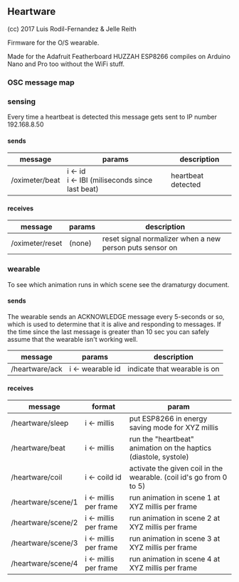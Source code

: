 ## Heartware
(cc) 2017 Luis Rodil-Fernandez & Jelle Reith

Firmware for the O/S wearable.

Made for the Adafruit Featherboard HUZZAH ESP8266 compiles on Arduino Nano and Pro too without the WiFi stuff.


### OSC message map

### sensing

Every time a heartbeat is detected this message gets sent to IP number 192.168.8.50

#### sends
message | params | description
-------------|-------------|----------|
/oximeter/beat | i <- id<br/>i <- IBI (miliseconds since last beat) | heartbeat detected

#### receives
message | params | description
-------------|-------------|----------|
/oximeter/reset | (none) | reset signal normalizer when a new person puts sensor on

### wearable

To see which animation runs in which scene see the dramaturgy document.

#### sends

The wearable sends an ACKNOWLEDGE message every 5-seconds or so, which is used to determine that it is alive and responding to messages. If the time since the last message is greater than 10 sec you can safely assume that the wearable isn't working well.

message | params | description
-------------|-------------|----------|
/heartware/ack | i <- wearable id | indicate that wearable is on

#### receives

message       | format | param         |
-------------|-------------|----------|
/heartware/sleep | i <- millis | put ESP8266 in energy saving mode for XYZ millis
/heartware/beat | i <- millis | run the "heartbeat" animation on the haptics (diastole, systole)
/heartware/coil | i <- coild id | activate the given coil in the wearable. (coil id's go from 0 to 5)
/heartware/scene/1 | i <- millis per frame | run animation in scene 1 at XYZ millis per frame
/heartware/scene/2 | i <- millis per frame | run animation in scene 2 at XYZ millis per frame
/heartware/scene/3 | i <- millis per frame | run animation in scene 3 at XYZ millis per frame
/heartware/scene/4 | i <- millis per frame | run animation in scene 4 at XYZ millis per frame

